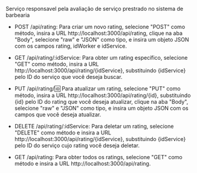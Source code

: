 Serviço responsavel pela avaliação de serviço prestrado no sistema de barbearia

* POST /api/rating: Para criar um novo rating, selecione "POST" como método, insira a URL http://localhost:3000/api/rating, clique na aba "Body", selecione "raw" e "JSON" como tipo, e insira um objeto JSON com os campos rating, idWorker e idService.

* GET /api/rating/:idService: Para obter um rating específico, selecione "GET" como método, insira a URL http://localhost:3000/api/rating/{idService}, substituindo {idService} pelo ID do serviço que você deseja buscar.

* PUT /api/rating/:id: Para atualizar um rating, selecione "PUT" como método, insira a URL http://localhost:3000/api/rating/{id}, substituindo {id} pelo ID do rating que você deseja atualizar, clique na aba "Body", selecione "raw" e "JSON" como tipo, e insira um objeto JSON com os campos que você deseja atualizar.

* DELETE /api/rating/:idService: Para deletar um rating, selecione "DELETE" como método e insira a URL http://localhost:3000/api/rating/{idService}, substituindo {idService} pelo ID do serviço cujo rating você deseja deletar.

* GET /api/rating: Para obter todos os ratings, selecione "GET" como método e insira a URL http://localhost:3000/api/rating.
